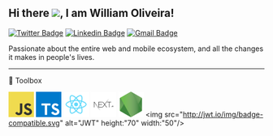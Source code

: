 ## Hi there <img src="https://raw.githubusercontent.com/MartinHeinz/MartinHeinz/master/wave.gif" width="30px">, I am William Oliveira!

[![Twitter Badge](https://img.shields.io/badge/-@williamolivpro-0096c7?style=flat-square&labelColor=0096c7&logo=twitter&logoColor=white&link=https://twitter.com/williamolivpro)](https://twitter.com/williamolivpro) 
[![Linkedin Badge](https://img.shields.io/badge/-William%20Oliveira-0096c7?style=flat-square&logo=Linkedin&logoColor=white&link=https://www.linkedin.com/in/williamoliverpro/)](https://www.linkedin.com/in/williamoliverpro/) 
[![Gmail Badge](https://img.shields.io/badge/-williamoliverpro@gmail.com-0096c7?style=flat-square&logo=Gmail&logoColor=white&link=mailto:diego.schell.f@gmail.com)](mailto:williamoliverpro@gmail.com)

Passionate about the entire web and mobile ecosystem, and all the changes it makes in people's lives.

---

🧰 Toolbox

<img src="https://raw.githubusercontent.com/github/explore/80688e429a7d4ef2fca1e82350fe8e3517d3494d/topics/javascript/javascript.png" alt="JavaScript Logo" width="50" height="50"/>  <img src="https://raw.githubusercontent.com/github/explore/80688e429a7d4ef2fca1e82350fe8e3517d3494d/topics/typescript/typescript.png" alt="Typescript" width="50" height="50"/> <img src="https://raw.githubusercontent.com/github/explore/80688e429a7d4ef2fca1e82350fe8e3517d3494d/topics/react/react.png" alt="React" width="50" height="50"/>  <img src="https://github.com/williamoliverpro/vectors/blob/main/nextjs%20(2).png" alt="Next.js" width="50" height="50"/>  <img src="https://raw.githubusercontent.com/github/explore/80688e429a7d4ef2fca1e82350fe8e3517d3494d/topics/nodejs/nodejs.png" alt="Node" width="50" height="50"/> <img src="http://jwt.io/img/badge-compatible.svg" alt="JWT" height:"70" width:"50"/>

